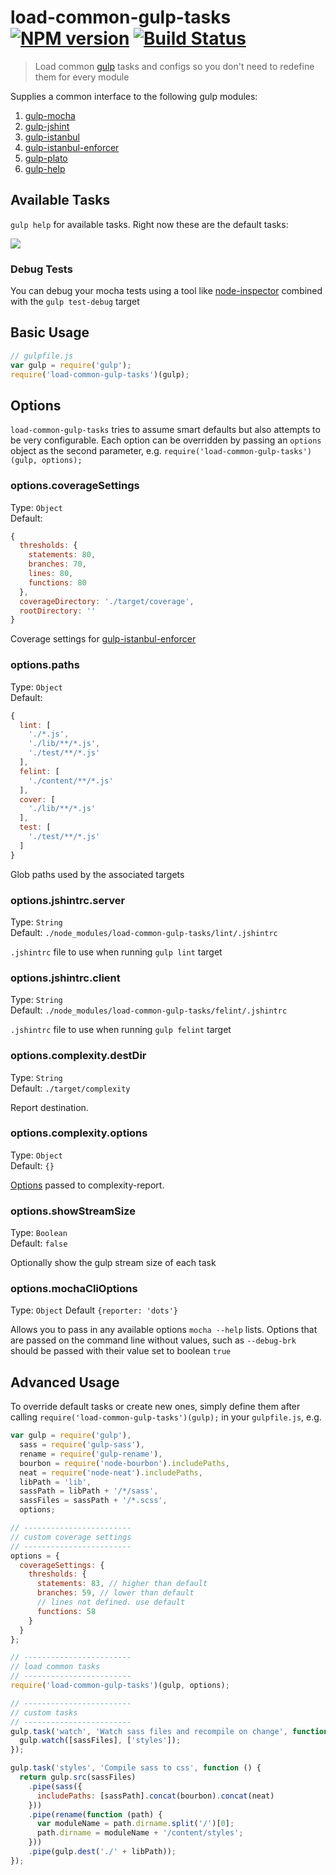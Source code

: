 # load-common-gulp-tasks [![NPM version][npm-image]][npm-url] [![Build Status][travis-image]][travis-url]
> Load common [gulp](http://gulpjs.com/) tasks and configs so you don't need to redefine them for every module

Supplies a common interface to the following gulp modules:

1. [gulp-mocha](https://github.com/sindresorhus/gulp-mocha)
2. [gulp-jshint](https://github.com/spenceralger/gulp-jshint)
3. [gulp-istanbul](https://github.com/SBoudrias/gulp-istanbul)
4. [gulp-istanbul-enforcer](https://github.com/iainjmitchell/gulp-istanbul-enforcer)
5. [gulp-plato](https://github.com/sindresorhus/gulp-plato)
6. [gulp-help](https://github.com/chmontgomery/gulp-help)

## Available Tasks

`gulp help` for available tasks. Right now these are the default tasks:

![](screenshot.png)

### Debug Tests

You can debug your mocha tests using a tool like [node-inspector](https://github.com/node-inspector/node-inspector)
combined with the `gulp test-debug` target

## Basic Usage

```js
// gulpfile.js
var gulp = require('gulp');
require('load-common-gulp-tasks')(gulp);
```

## Options

`load-common-gulp-tasks` tries to assume smart defaults but also attempts to be very configurable.
Each option can be overridden by passing an `options` object as the second parameter,
e.g. `require('load-common-gulp-tasks')(gulp, options);`

### options.coverageSettings

Type: `Object`    
Default:
```js
{
  thresholds: {
    statements: 80,
    branches: 70,
    lines: 80,
    functions: 80
  },
  coverageDirectory: './target/coverage',
  rootDirectory: ''
}
```

Coverage settings for [gulp-istanbul-enforcer](https://github.com/iainjmitchell/gulp-istanbul-enforcer)

### options.paths

Type: `Object`    
Default:
```js
{
  lint: [
    './*.js',
    './lib/**/*.js',
    './test/**/*.js'
  ],
  felint: [
    './content/**/*.js'
  ],
  cover: [
    './lib/**/*.js'
  ],
  test: [
    './test/**/*.js'
  ]
}
```

Glob paths used by the associated targets

### options.jshintrc.server

Type: `String`    
Default: `./node_modules/load-common-gulp-tasks/lint/.jshintrc`

`.jshintrc` file to use when running `gulp lint` target

### options.jshintrc.client

Type: `String`    
Default: `./node_modules/load-common-gulp-tasks/felint/.jshintrc`

`.jshintrc` file to use when running `gulp felint` target

### options.complexity.destDir

Type: `String`    
Default: `./target/complexity`

Report destination.

### options.complexity.options

Type: `Object`    
Default: `{}`

[Options](https://github.com/philbooth/complexity-report#command-line-options) passed to complexity-report.

### options.showStreamSize

Type: `Boolean`   
Default: `false`

Optionally show the gulp stream size of each task

### options.mochaCliOptions

Type: `Object`
Default `{reporter: 'dots'}`

Allows you to pass in any available options `mocha --help` lists.
Options that are passed on the command line without values, such as `--debug-brk` 
should be passed with their value set to boolean `true`


## Advanced Usage

To override default tasks or create new ones, simply define them after calling `require('load-common-gulp-tasks')(gulp);` in your `gulpfile.js`, e.g.

```js
var gulp = require('gulp'),
  sass = require('gulp-sass'),
  rename = require('gulp-rename'),
  bourbon = require('node-bourbon').includePaths,
  neat = require('node-neat').includePaths,
  libPath = 'lib',
  sassPath = libPath + '/*/sass',
  sassFiles = sassPath + '/*.scss',
  options;

// ------------------------
// custom coverage settings
// ------------------------
options = {
  coverageSettings: {
    thresholds: {
      statements: 83, // higher than default
      branches: 59, // lower than default
      // lines not defined. use default
      functions: 58
    }
  }
};

// ------------------------
// load common tasks
// ------------------------
require('load-common-gulp-tasks')(gulp, options);

// ------------------------
// custom tasks
// ------------------------
gulp.task('watch', 'Watch sass files and recompile on change', function () {
  gulp.watch([sassFiles], ['styles']);
});

gulp.task('styles', 'Compile sass to css', function () {
  return gulp.src(sassFiles)
    .pipe(sass({
      includePaths: [sassPath].concat(bourbon).concat(neat)
    }))
    .pipe(rename(function (path) {
      var moduleName = path.dirname.split('/')[0];
      path.dirname = moduleName + '/content/styles';
    }))
    .pipe(gulp.dest('./' + libPath));
});
```

[npm-url]: https://npmjs.org/package/load-common-gulp-tasks
[npm-image]: http://img.shields.io/npm/v/load-common-gulp-tasks.svg
[travis-image]: https://travis-ci.org/chmontgomery/load-common-gulp-tasks.svg?branch=master
[travis-url]: https://travis-ci.org/chmontgomery/load-common-gulp-tasks